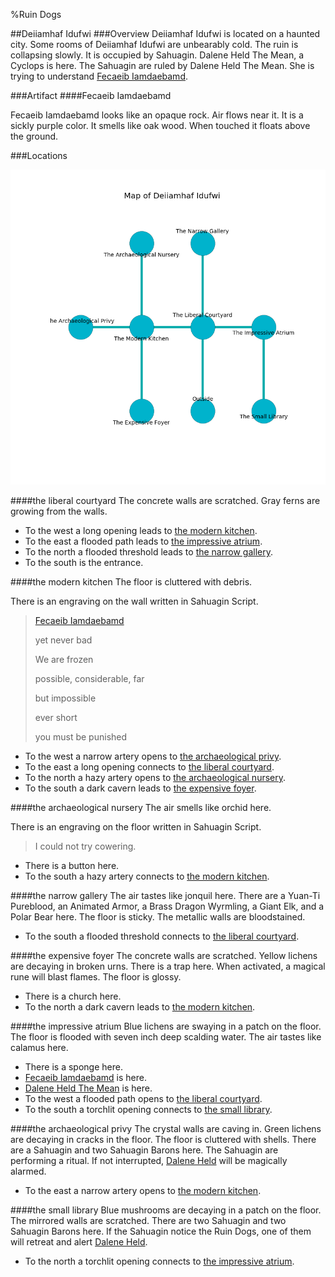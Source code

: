 %Ruin Dogs

##Deiiamhaf Idufwi
###Overview
Deiiamhaf Idufwi is located on a haunted city. Some rooms of Deiiamhaf Idufwi are unbearably cold. The ruin is collapsing slowly. It is occupied by Sahuagin. <a name="Dalene-Held-The-Mean"></a>Dalene Held The Mean, a Cyclops is here. The Sahuagin are ruled by Dalene Held The Mean. She  is trying to understand [Fecaeib Iamdaebamd](#Fecaeib-Iamdaebamd). 



###Artifact
####<a name="Fecaeib-Iamdaebamd"></a>Fecaeib Iamdaebamd


Fecaeib Iamdaebamd looks like an opaque rock. Air flows near it. It is a sickly purple color. It smells like oak wood. When touched it floats above the ground. 





###Locations


![](../v2/images/Deiiamhaf-Idufwi.png)

####<a name="the-liberal-courtyard"></a>the liberal courtyard
The concrete walls are scratched. Gray ferns are growing from the walls. 



* To the west a long opening leads to [the modern kitchen](#the-modern-kitchen).
* To the east a flooded path leads to [the impressive atrium](#the-impressive-atrium).
* To the north a flooded threshold leads to [the narrow gallery](#the-narrow-gallery).
* To the south is the entrance.


####<a name="the-modern-kitchen"></a>the modern kitchen
The floor is cluttered with debris. 

There is an engraving on the wall written in Sahuagin Script. 

> [Fecaeib Iamdaebamd](#Fecaeib-Iamdaebamd)
>
> yet never bad
>
> We are frozen
>
> possible, considerable, far
>
> but impossible
>
> ever short
>
> you must be punished
>


* To the west a narrow artery opens to [the archaeological privy](#the-archaeological-privy).
* To the east a long opening connects to [the liberal courtyard](#the-liberal-courtyard).
* To the north a hazy artery opens to [the archaeological nursery](#the-archaeological-nursery).
* To the south a dark cavern leads to [the expensive foyer](#the-expensive-foyer).


####<a name="the-archaeological-nursery"></a>the archaeological nursery
The air smells like orchid here. 

There is an engraving on the floor written in Sahuagin Script. 

> I could not try cowering.
>


* There is a button here.
* To the south a hazy artery connects to [the modern kitchen](#the-modern-kitchen).


####<a name="the-narrow-gallery"></a>the narrow gallery
The air tastes like jonquil here. There are a Yuan-Ti Pureblood, an Animated Armor, a Brass Dragon Wyrmling, a Giant Elk, and a Polar Bear here. The floor is sticky. The metallic walls are bloodstained. 



* To the south a flooded threshold connects to [the liberal courtyard](#the-liberal-courtyard).


####<a name="the-expensive-foyer"></a>the expensive foyer
The concrete walls are scratched. Yellow lichens are decaying in broken urns. There is a trap here. When activated, a magical rune will blast flames. The floor is glossy. 



* There is a church here.
* To the north a dark cavern leads to [the modern kitchen](#the-modern-kitchen).


####<a name="the-impressive-atrium"></a>the impressive atrium
Blue lichens are swaying in a patch on the floor. The floor is flooded with seven inch deep scalding water. The air tastes like calamus here. 



* There is a sponge here.
* [Fecaeib Iamdaebamd](#Fecaeib-Iamdaebamd) is here.
* [Dalene Held The Mean](#Dalene-Held-The-Mean) is here.
* To the west a flooded path opens to [the liberal courtyard](#the-liberal-courtyard).
* To the south a torchlit opening connects to [the small library](#the-small-library).


####<a name="the-archaeological-privy"></a>the archaeological privy
The crystal walls are caving in. Green lichens are decaying in cracks in the floor. The floor is cluttered with shells. There are a Sahuagin and two Sahuagin Barons here. The Sahuagin are performing a ritual. If not interrupted, [Dalene Held](#Dalene-Held) will be magically alarmed. 



* To the east a narrow artery opens to [the modern kitchen](#the-modern-kitchen).


####<a name="the-small-library"></a>the small library
Blue mushrooms are decaying in a patch on the floor. The mirrored walls are scratched. There are two Sahuagin and two Sahuagin Barons here. If the Sahuagin notice the Ruin Dogs, one of them will retreat and alert [Dalene Held](#Dalene-Held). 



* To the north a torchlit opening connects to [the impressive atrium](#the-impressive-atrium).


